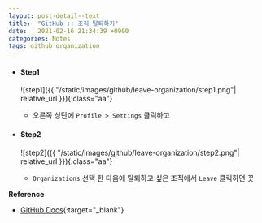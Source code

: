 ```yaml
---
layout: post-detail--text
title:  "GitHub :: 조직 탈퇴하기"
date:   2021-02-16 21:34:39 +0900
categories: Notes
tags: github organization
---
```



- #### Step1
    ![step1]({{ "/static/images/github/leave-organization/step1.png"| relative_url }}){:class="aa"}
    - 오른쪽 상단에 `Profile > Settings` 클릭하고


- #### Step2
    ![step2]({{ "/static/images/github/leave-organization/step2.png"| relative_url }}){:class="aa"}
    - `Organizations` 선택 한 다음에 탈퇴하고 싶은 조직에서 `Leave` 클릭하면 끗



**Reference**  
- [GitHub Docs](https://docs.github.com/en/github/setting-up-and-managing-your-github-user-account/removing-yourself-from-an-organization){:target="_blank"}

